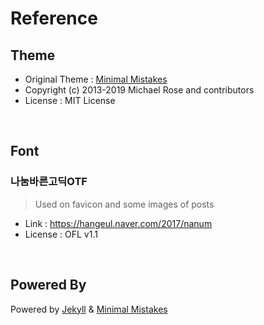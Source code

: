 # Reference

## Theme
- Original Theme : [Minimal Mistakes](https://github.com/mmistakes/minimal-mistakes)
- Copyright (c) 2013-2019 Michael Rose and contributors
- License : MIT License
<br>

## Font
### 나눔바른고딕OTF
> Used on favicon and some images of posts
- Link : <https://hangeul.naver.com/2017/nanum>
- License : OFL v1.1

<br>

## Powered By
Powered by [Jekyll](https://jekyllrb.com/) & [Minimal Mistakes](https://mademistakes.com/work/minimal-mistakes-jekyll-theme/)
